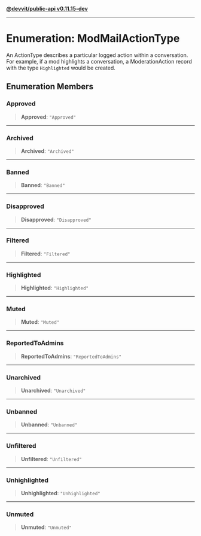 [**@devvit/public-api v0.11.15-dev**](../../README.md)

---

# Enumeration: ModMailActionType

An ActionType describes a particular logged action within a conversation. For example,
if a mod highlights a conversation, a ModerationAction record with the type `Highlighted`
would be created.

## Enumeration Members

<a id="approved"></a>

### Approved

> **Approved**: `"Approved"`

---

<a id="archived"></a>

### Archived

> **Archived**: `"Archived"`

---

<a id="banned"></a>

### Banned

> **Banned**: `"Banned"`

---

<a id="disapproved"></a>

### Disapproved

> **Disapproved**: `"Disapproved"`

---

<a id="filtered"></a>

### Filtered

> **Filtered**: `"Filtered"`

---

<a id="highlighted"></a>

### Highlighted

> **Highlighted**: `"Highlighted"`

---

<a id="muted"></a>

### Muted

> **Muted**: `"Muted"`

---

<a id="reportedtoadmins"></a>

### ReportedToAdmins

> **ReportedToAdmins**: `"ReportedToAdmins"`

---

<a id="unarchived"></a>

### Unarchived

> **Unarchived**: `"Unarchived"`

---

<a id="unbanned"></a>

### Unbanned

> **Unbanned**: `"Unbanned"`

---

<a id="unfiltered"></a>

### Unfiltered

> **Unfiltered**: `"Unfiltered"`

---

<a id="unhighlighted"></a>

### Unhighlighted

> **Unhighlighted**: `"Unhighlighted"`

---

<a id="unmuted"></a>

### Unmuted

> **Unmuted**: `"Unmuted"`
